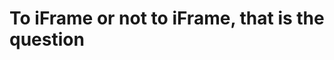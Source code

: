 # To iFrame or not to iFrame, that is the question

<iframe width=100% frameborder=0 scrolling=no allowtransparency=true style=visibility:hidden src=https://tech.io/playground-widget/e893224e79d0d8f1f7409997ddd117a605114/php-example/635885/Testing></iframe>
<script>if(void 0===window.techioScriptInjected){window.techioScriptInjected=!0;var d=document,s=d.createElement("script");s.src="https://files.codingame.com/codingame/iframe-v-1-4.js",(d.head||d.body).appendChild(s)}</script>
	
